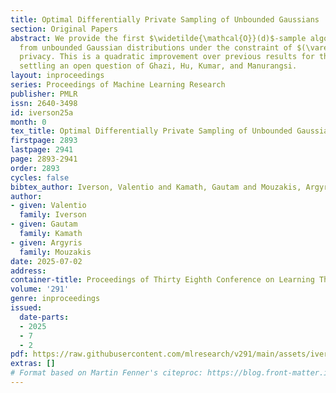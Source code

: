 ```yaml
---
title: Optimal Differentially Private Sampling of Unbounded Gaussians
section: Original Papers
abstract: We provide the first $\widetilde{\mathcal{O}}(d)$-sample algorithm for sampling
  from unbounded Gaussian distributions under the constraint of $(\varepsilon, \delta)$-differential
  privacy. This is a quadratic improvement over previous results for the same problem,
  settling an open question of Ghazi, Hu, Kumar, and Manurangsi.
layout: inproceedings
series: Proceedings of Machine Learning Research
publisher: PMLR
issn: 2640-3498
id: iverson25a
month: 0
tex_title: Optimal Differentially Private Sampling of Unbounded Gaussians
firstpage: 2893
lastpage: 2941
page: 2893-2941
order: 2893
cycles: false
bibtex_author: Iverson, Valentio and Kamath, Gautam and Mouzakis, Argyris
author:
- given: Valentio
  family: Iverson
- given: Gautam
  family: Kamath
- given: Argyris
  family: Mouzakis
date: 2025-07-02
address:
container-title: Proceedings of Thirty Eighth Conference on Learning Theory
volume: '291'
genre: inproceedings
issued:
  date-parts:
  - 2025
  - 7
  - 2
pdf: https://raw.githubusercontent.com/mlresearch/v291/main/assets/iverson25a/iverson25a.pdf
extras: []
# Format based on Martin Fenner's citeproc: https://blog.front-matter.io/posts/citeproc-yaml-for-bibliographies/
---
```

